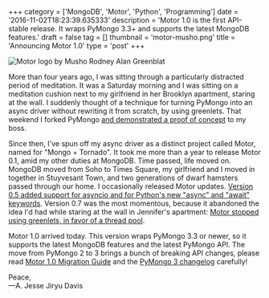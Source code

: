+++
category = ['MongoDB', 'Motor', 'Python', 'Programming']
date = '2016-11-02T18:23:39.635333'
description = 'Motor 1.0 is the first API-stable release. It wraps PyMongo 3.3+ and supports the latest MongoDB features.'
draft = false
tag = []
thumbnail = 'motor-musho.png'
title = 'Announcing Motor 1.0'
type = 'post'
+++

<p><img style="display:block; margin-left:auto; margin-right:auto;" src="motor-musho.png" alt="Motor logo by Musho Rodney Alan Greenblat" title="motor-musho.png" border="0" /></p>

More than four years ago, I was sitting through a particularly distracted period of meditation. It was a Saturday morning and I was sitting on a meditation cushion next to my girlfriend in her Brooklyn apartment, staring at the wall. I suddenly thought of a technique for turning PyMongo into an async driver without rewriting it from scratch, by using greenlets. That weekend I forked PyMongo [and demonstrated a proof of concept](https://github.com/ajdavis/mongo-python-driver/commit/f4cf72300fd84b23a1adf43c4bf226ec987d17b5) to my boss.

Since then, I've spun off my async driver as a distinct project called Motor, named for "Mongo + Tornado". It took me more than a year to release Motor 0.1, amid my other duties at MongoDB. Time passed, life moved on. MongoDB moved from Soho to Times Square, my girlfriend and I moved in together in Stuyvesant Town, and two generations of dwarf hamsters passed through our home. I occasionally released Motor updates. [Version 0.5 added support for asyncio and for Python's new "async" and "await" keywords](/motor-0-5-asyncio-async-await-keywords/). Version 0.7 was the most momentous, because it abandoned the idea I'd had while staring at the wall in Jennifer's apartment: [Motor stopped using greenlets, in favor of a thread pool](/motor-0-7-beta/).

Motor 1.0 arrived today. This version wraps PyMongo 3.3 or newer, so it supports the latest MongoDB features and the latest PyMongo API. The move from PyMongo 2 to 3 brings a bunch of breaking API changes, please read [Motor 1.0 Migration Guide](https://motor.readthedocs.io/en/stable/changelog.html#motor-1-0) and the [PyMongo 3 changelog](http://api.mongodb.com/python/current/changelog.html#changes-in-version-3-0) carefully!

Peace,  
&mdash;A. Jesse Jiryu Davis
